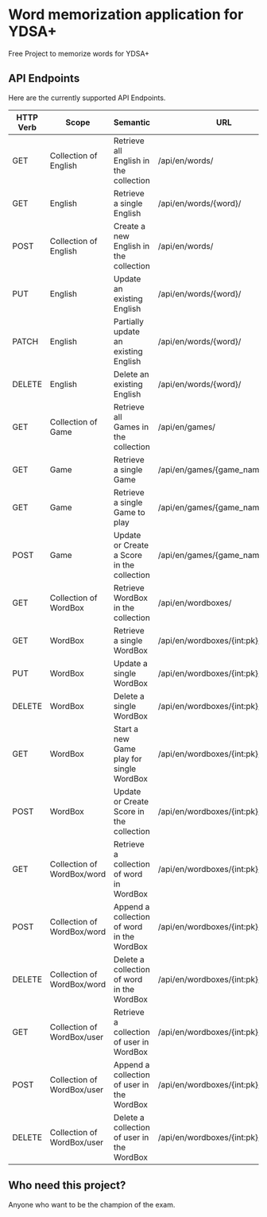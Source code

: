# Word memorization application for YDSA+

Free Project to memorize words for YDSA+

## API Endpoints

Here are the currently supported API Endpoints.  

| HTTP Verb | Scope                      | Semantic                                   | URL                               |
|-----------|----------------------------|--------------------------------------------|-----------------------------------|
| GET       | Collection of English      | Retrieve all English in the collection     | /api/en/words/                    |
| GET       | English                    | Retrieve a single English                  | /api/en/words/{word}/             |
| POST      | Collection of English      | Create a new English in the collection     | /api/en/words/                    |
| PUT       | English                    | Update an existing English                 | /api/en/words/{word}/             |
| PATCH     | English                    | Partially update an existing English       | /api/en/words/{word}/             |
| DELETE    | English                    | Delete an existing English                 | /api/en/words/{word}/             |
| GET       | Collection of Game         | Retrieve all Games in the collection       | /api/en/games/                    |
| GET       | Game                       | Retrieve a single Game                     | /api/en/games/{game_name}/        |
| GET       | Game                       | Retrieve a single Game to play             | /api/en/games/{game_name}/start/  |
| POST      | Game                       | Update or Create a Score in the collection | /api/en/games/{game_name}/start/  |
| GET       | Collection of WordBox      | Retrieve WordBox in the collection         | /api/en/wordboxes/                |
| GET       | WordBox                    | Retrieve a single WordBox                  | /api/en/wordboxes/{int:pk}/       |
| PUT       | WordBox                    | Update a single WordBox                    | /api/en/wordboxes/{int:pk}/       |
| DELETE    | WordBox                    | Delete a single WordBox                    | /api/en/wordboxes/{int:pk}/       |
| GET       | WordBox                    | Start a new Game play for single WordBox   | /api/en/wordboxes/{int:pk}/start/ |
| POST      | WordBox                    | Update or Create Score in the collection   | /api/en/wordboxes/{int:pk}/start/ |
| GET       | Collection of WordBox/word | Retrieve a collection of word in WordBox   | /api/en/wordboxes/{int:pk}/words/ |
| POST      | Collection of WordBox/word | Append a collection of word in the WordBox | /api/en/wordboxes/{int:pk}/words/ |
| DELETE    | Collection of WordBox/word | Delete a collection of word in the WordBox | /api/en/wordboxes/{int:pk}/words/ |
| GET       | Collection of WordBox/user | Retrieve a collection of user in WordBox   | /api/en/wordboxes/{int:pk}/users/ |
| POST      | Collection of WordBox/user | Append a collection of user in the WordBox | /api/en/wordboxes/{int:pk}/users/ |
| DELETE    | Collection of WordBox/user | Delete a collection of user in the WordBox | /api/en/wordboxes/{int:pk}/users/ |

## Who need this project?

Anyone who want to be the champion of the exam.
